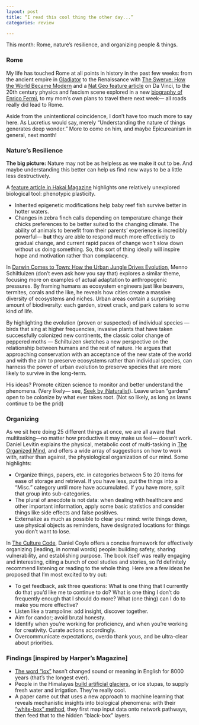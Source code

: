 ```yaml
---
layout: post
title: “I read this cool thing the other day...”
categories: review

---
```


This month: Rome, nature’s resilience, and organizing people & things.

### Rome
My life has touched Rome at all points in history in the past few weeks: from the ancient empire in [Gladiator](https://www.youtube.com/watch?v=lKn-Agk-yAI) to the Renaissance with [The Swerve: How the World Became Modern](https://www.amazon.com/Swerve-How-World-Became-Modern/dp/0393343405) and a [Nat Geo feature article](https://www.nationalgeographic.com/magazine/2019/05/leonardo-da-vinci-artistic-brilliance-endures-500-years-after-death/) on Da Vinci, to the 20th century physics and fascism scene explored in a new [biography of Enrico Fermi](https://www.amazon.com/Last-Man-Who-Knew-Everything/dp/0465072925), to my mom’s own plans to travel there next week— all roads really did lead to Rome.

Aside from the unintentional coincidence, I don’t have too much more to say here. As Lucretius would say, merely “Understanding the nature of things generates deep wonder.” More to come on him, and maybe Epicureanism in general, next month!

### Nature’s Resilience 
**The big picture:** Nature may not be as helpless as we make it out to be. And maybe understanding this better can help us find new ways to be a little less destructively.

A [feature article in Hakai Magazine](https://www.hakaimagazine.com/features/how-animals-code-their-kids-for-survival/) highlights one relatively unexplored biological tool: phenotypic plasticity. 
* Inherited epigenetic modifications help baby reef fish survive better in hotter waters.
* Changes in zebra finch calls depending on temperature change their chicks preferences to be better suited to the changing climate.
The ability of animals to benefit from their parents’ experience is incredibly powerful— **but** they are able to respond much more effectively to gradual change, and current rapid  paces of change won’t slow down without us doing something. So, this sort of thing ideally will inspire hope and motivation rather than complacency. 

In [Darwin Comes to Town: How the Urban Jungle Drives Evolution,](https://www.amazon.com/Darwin-Comes-Town-Jungle-Evolution/dp/1250127823) Menno Schiltluizen (don’t even ask how you say that) explores a similar theme, focusing more on examples of actual adaptation to anthropogenic pressures. By framing humans as ecosystem engineers just like beavers, termites, corals and the like, he reveals how cities create a massive diversity of ecosystems and niches. Urban areas contain a surprising amount of biodiversity: each garden, street crack, and park caters to some kind of life. 

By highlighting the evolution (proven or suspected) of individual species — birds that sing at higher frequencies, invasive plants that have taken successfully colonized new continents, the classic color change of peppered moths — Schiltuizen sketches a new perspective on the relationship between humans and the rest of nature.  He argues that approaching conservation with an acceptance of the new state of the world and with the aim to preserve ecosystems rather than individual species, can harness the power of urban evolution to preserve species that are more likely to survive  in the long-term. 

His ideas? Promote citizen science to monitor and better understand the phenomena. (Very likely— see, [Seek by iNaturalist](https://www.inaturalist.org/pages/seek_app)). Leave urban “gardens” open to be colonize by what ever takes root. (Not so likely, as long as lawns continue to be the prid)

### Organizing
As we sit here doing 25 different things at once, we are all aware that multitasking—no matter how productive it may make us feel— doesn’t work. Daniel Levitin explains the physical, metabolic cost of multi-tasking in [The Organized Mind](https://www.amazon.com/Organized-Mind-Thinking-Straight-Information/dp/0147516315/ref=sr_1_1?keywords=the+organized+mind&qid=1558889454&s=books&sr=1-1), and offers a wide array of suggestions on how to work with, rather than against, the physiological organization of our mind. Some highlights: 
* Organize things, papers, etc. in categories between 5 to 20 items for ease of storage and retrieval. If you have less, put the things into a “Misc.” category until more have accumulated. If you have more, split that group into sub-categories. 
* The plural of anecdote is not data: when dealing with healthcare and other important information, apply some basic statistics and consider things like side effects and false positives. 
* Externalize as much as possible to clear your mind: write things down, use physical objects as reminders, have designated locations for things you don’t want to lose.

In [The Culture Code](https://www.amazon.com/Culture-Code-Secrets-Highly-Successful/dp/0525492461), Daniel Coyle offers a concise framework for effectively organizing (leading, in normal words) people: building safety, sharing vulnerability, and establishing purpose. The book itself was really engaging and interesting, citing a bunch of cool studies and stories, so I’d definitely recommend listening or reading to the whole thing. Here are a few ideas he proposed that I’m most excited to try out:
* To get feedback, ask three questions: What is one thing that I currently do that you’d like me to continue to do? What is one thing I don’t do frequently enough that I should do more? What (one thing) can I do to make you more effective?
*  Listen like a trampoline: add insight, discover together. 
* 	Aim for candor; avoid brutal honesty. 
* Identify when you’re working for proficiency, and when you’re working for creativity. Curate actions accordingly. 
* Overcommunicate expectations, overdo thank yous, and be ultra-clear about priorities. 

### Findings [inspired by Harper’s Magazine]
* [The word “lox”](http://m.nautil.us/blog/the-english-word-that-hasnt-changed-in-sound-or-meaning-in-8000-years) hasn’t changed sound or meaning in English for 8000 years (that’s the longest ever).  
* People in the Himalayas [build artificial glaciers](https://www.newyorker.com/magazine/2019/05/20/the-art-of-building-artificial-glaciers?utm_campaign=aud-dev&utm_source=nl&utm_brand=tny&utm_mailing=TNY_Magazine_Daily_051319&utm_medium=email&bxid=5c887e607e553f23b6032de0&cndid=56688503&esrc=&utm_term=TNY_Daily), or ice stupas, to supply fresh water and irrigation. They’re really cool.
* A paper came out that uses a new approach to machine learning that reveals mechanistic insights into biological phenomena: with their [“white-box” method](https://www.sciencedirect.com/science/article/pii/S0092867419304027#bib40), they first map input data onto network pathways, then feed that to the hidden “black-box” layers. 

